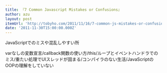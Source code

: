 ```yaml
---
title: 『7 Common Javascript Mistakes or Confusions』
author: azu
layout: post
itemUrl: 'http://tobyho.com/2011/11/16/7-common-js-mistakes-or-confusions/'
date: '2011-11-30T15:00:00.000Z'
---
```

JavaScriptでのミスや混乱しやすい所

varなしの変数宣言/callback関数の使い方/this/ループとイベントハンドラでのミス/重たい処理でUIスレッドが固まる/コンパイラのない生活/JavaScriptのOOPの理解をしていない
